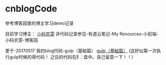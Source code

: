 # cnblogCode
参考博客园里的博主学习demo记录

目前学习博主：
[小码农雯](https://home.cnblogs.com/u/lwwen/)
非代码记录参见-有道云笔记-My Resources-小前端-小码农雯-博客园

更于-20170517
我的blog代码-gulp（基础篇）
[gulp（基础篇）](http://www.cnblogs.com/xiangru0921/p/6863322.html)
(这好似第一次执行gulp时候的得代码！  之后的代码在E：盘中。自己留意一下！！)




